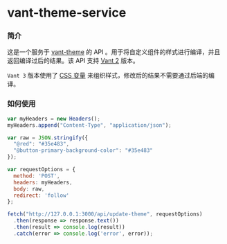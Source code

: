 # vant-theme-service

### 简介

这是一个服务于 [vant-theme](https://github.com/Aisen60/vant-theme) 的 API 。用于将自定义组件的样式进行编译，并且返回编译过后的结果。该 API 支持 [Vant 2](https://vant-contrib.gitee.io/vant/v2/#/zh-CN/) 版本。

`Vant 3` 版本使用了 [CSS 变量](https://developer.mozilla.org/zh-CN/docs/Web/CSS/Using_CSS_custom_properties) 来组织样式，修改后的结果不需要通过后端的编译。

### 如何使用

```js
var myHeaders = new Headers();
myHeaders.append("Content-Type", "application/json");

var raw = JSON.stringify({
  "@red": "#35e483",
  "@button-primary-background-color": "#35e483"
});

var requestOptions = {
  method: 'POST',
  headers: myHeaders,
  body: raw,
  redirect: 'follow'
};

fetch("http://127.0.0.1:3000/api/update-theme", requestOptions)
  .then(response => response.text())
  .then(result => console.log(result))
  .catch(error => console.log('error', error));
```

